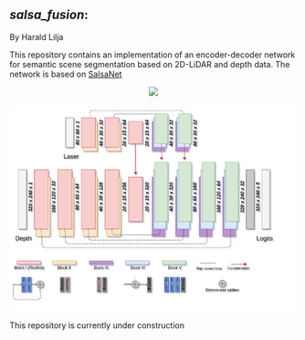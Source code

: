 ## _salsa_fusion_: 

By Harald Lilja

This repository contains an implementation of an encoder-decoder network for semantic scene segmentation based on 2D-LiDAR and depth data. The network is based on [SalsaNet](https://gitlab.com/aksoyeren/salsanet)


<p align="center">
    <img src="./data/salsa_fusion.gif" class="center">
</p>

<p align="center">
    <img src="./data/network.png" class="center">
</p>

This repository is currently under construction



